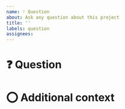 ```yaml
---
name: ❔ Question
about: Ask any question about this project
title: ''
labels: question
assignees:
---
```


# ❓ Question

<!-- A clear and concise description of the question. -->

# ⭕ Additional context

<!-- Add other context about the question here. -->